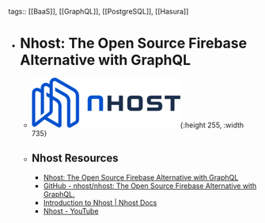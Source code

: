 tags:: [[BaaS]], [[GraphQL]], [[PostgreSQL]], [[Hasura]]

- # Nhost: The Open Source Firebase Alternative with GraphQL
	- ![nhost.png](../assets/nhost_1687622373050_0.png){:height 255, :width 735}
	- ## Nhost Resources
		- [Nhost: The Open Source Firebase Alternative with GraphQL](https://nhost.io/)
		- [GitHub - nhost/nhost: The Open Source Firebase Alternative with GraphQL.](https://github.com/nhost/nhost)
		- [Introduction to Nhost | Nhost Docs](https://docs.nhost.io/)
		- [Nhost - YouTube](https://www.youtube.com/c/Nhost_io)